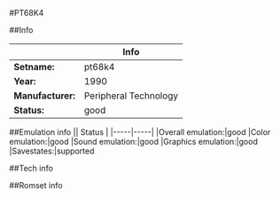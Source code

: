 #PT68K4

##Info

||Info|
|-----|-----|
|**Setname:**|pt68k4
|**Year:**|1990
|**Manufacturer:**|Peripheral Technology
|**Status:**|good

##Emulation info
|| Status |
|-----|-----|
|Overall emulation:|good
|Color emulation:|good
|Sound emulation:|good
|Graphics emulation:|good
|Savestates:|supported

##Tech info

##Romset info

<!--- START OF EDITED COMMENT DO NOT TOUCH TEXT ABOVE-->
